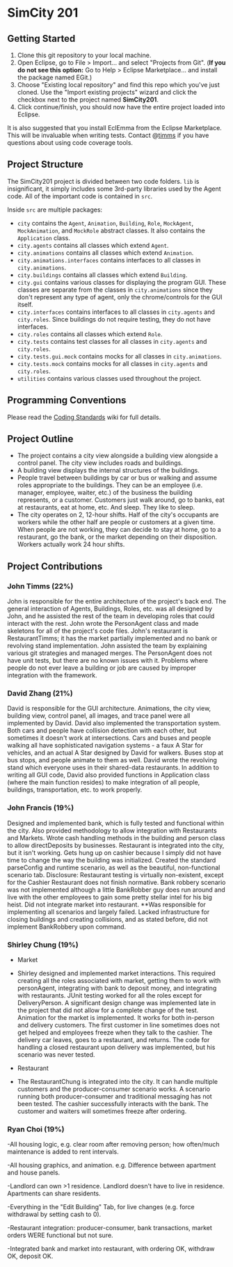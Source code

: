 SimCity 201
===========

## Getting Started

1. Clone this git repository to your local machine.
2. Open Eclipse, go to File > Import... and select "Projects from Git". (**If you do not see this option:** Go to Help > Eclipse Marketplace... and install the package named EGit.) 
3. Choose "Existing local repository" and find this repo which you've just cloned. Use the "Import existing projects" wizard and click the checkbox next to the project named **SimCity201**.
4. Click continue/finish, you should now have the entire project loaded into Eclipse.

It is also suggested that you install EclEmma from the Eclipse Marketplace. This will be invaluable when writing tests. Contact @[timms](https://github.com/timms) if you have questions about using code coverage tools.

## Project Structure 

The SimCity201 project is divided between two code folders. `lib` is insignificant, it simply includes some 3rd-party libraries used by the Agent code. All of the important code is contained in `src`.

Inside `src` are multiple packages:

* `city` contains the `Agent`, `Animation`, `Building`, `Role`, `MockAgent`, `MockAnimation`, and `MockRole` abstract classes. It also contains the `Application` class.
* `city.agents` contains all classes which extend `Agent`.
* `city.animations` contains all classes which extend `Animation`.
* `city.animations.interfaces` contains interfaces to all classes in `city.animations`.
* `city.buildings` contains all classes which extend `Building`.
* `city.gui` contains various classes for displaying the program GUI. These classes are separate from the classes in `city.animations` since they don't represent any type of agent, only the chrome/controls for the GUI itself.
* `city.interfaces` contains interfaces to all classes in `city.agents` and `city.roles`. Since buildings do not require testing, they do not have interfaces.
* `city.roles` contains all classes which extend `Role`.
* `city.tests` contains test classes for all classes in `city.agents` and `city.roles`.
* `city.tests.gui.mock` contains mocks for all classes in `city.animations`.
* `city.tests.mock` contains mocks for all classes in `city.agents` and `city.roles`.
* `utilities` contains various classes used throughout the project.

## Programming Conventions

Please read the [Coding Standards](https://github.com/usc-csci201-fall2013/team17/wiki/Coding-Standards) wiki for full details.

## Project Outline
 - The project contains a city view alongside a building view alongside a control panel. The city view includes roads and buildings.
 - A building view displays the internal structures of the buildings. 
 - People travel between buildings by car or bus or walking and assume roles appropriate to the buildings. They can be an employee (i.e. manager, employee, waiter, etc.) of the business the building represents, or a customer. Customers just walk around, go to banks, eat at restaurants, eat at home, etc. And sleep. They like to sleep.
 - The city operates on 2, 12-hour shifts. Half of the city's occupants are workers while the other half are people or customers at a given time. When people are not working, they can decide to stay at home, go to a restaurant, go the bank, or the market depending on their disposition. Workers actually work 24 hour shifts.
 
## Project Contributions
### John Timms (22%)

John is responsible for the entire architecture of the project's back end. The general interaction of Agents, Buildings, Roles, etc. was all designed by John, and he assisted the rest of the team in developing roles that could interact with the rest. John wrote the PersonAgent class and made skeletons for all of the project's code files. John's restaurant is RestaurantTimms; it has the market partially implemented and no bank or revolving stand implementation. John assisted the team by explaining various git strategies and managed merges. The PersonAgent does not have unit tests, but there are no known issues with it. Problems where people do not ever leave a building or job are caused by improper integration with the framework.
 
### David Zhang (21%)

David is responsible for the GUI architecture. Animations, the city view, building view, control panel, all images, and trace panel were all implemented by David. David also implemented the transportation system. Both cars and people have collision detection with each other, but sometimes it doesn't work at intersections. Cars and buses and people walking all have sophisticated navigation systems - a faux A Star for vehicles, and an actual A Star designed by David for walkers. Buses stop at bus stops, and people animate to them as well. David wrote the revolving stand which everyone uses in their shared-data restaurants. In addition to writing all GUI code, David also provided functions in Application class (where the main function resides) to make integration of all people, buildings, transportation, etc. to work properly.

### John Francis (19%)

Designed and implemented bank, which is fully tested and functional within the city. Also provided methodology to allow integration with Restaurants and Markets. Wrote cash handling methods in the building and person class to allow directDeposits by businesses. Restaurant is integrated into the city, but it isn't working. Gets hung up on cashier because I simply did not have time to change the way the building was initialized. Created the standard parseConfig and runtime scenario, as well as the beautiful, non-functional scenario tab. Disclosure: Restaurant testing is virtually non-existent, except for the Cashier Restaurant does not finish normative. Bank robbery scenario was not implemented although a little BankRobber guy does run around and live with the other employees to gain some pretty stellar intel for his big heist. Did not integrate market into restaurant. **Was responsible for implementing all scenarios and largely failed. Lacked infrastructure for closing buildings and creating collisions, and as stated before, did not implement BankRobbery upon command.

### Shirley Chung (19%)

* Market

 - Shirley designed and implemented market interactions. This required creating all the roles associated with market, getting them to work with personAgent, integrating with bank to deposit money, and integrating with restaurants. JUnit testing worked for all the roles except for DeliveryPerson. A significant design change was implemented late in the project that did not allow for a complete change of the test. Animation for the market is implemented. It works for both in-person and delivery customers. The first customer in line sometimes does not get helped and employees freeze when they talk to the cashier. The delivery car leaves, goes to a restaurant, and returns. The code for handling a closed restaurant upon delivery was implemented, but his scenario was never tested.

* Restaurant

 - The RestaurantChung is integrated into the city. It can handle multiple customers and the producer-consumer scenario works. A scenario running both producer-consumer and traditional messaging has not been tested. The cashier successfully interacts with the bank. The customer and waiters will sometimes freeze after ordering.

### Ryan Choi (19%)
-All housing logic, e.g. clear room after removing person; how often/much maintenance is added to rent intervals.

-All housing graphics, and animation. e.g. Difference between apartment and house panels.

-Landlord can own >1 residence. Landlord doesn't have to live in residence. Apartments can share residents.

-Everything in the "Edit Building" Tab, for live changes (e.g. force withdrawal by setting cash to 0).

-Restaurant integration: producer-consumer, bank transactions, market orders WERE functional but not sure.

-Integrated bank and market into restaurant, with ordering OK, withdraw OK, deposit OK.
